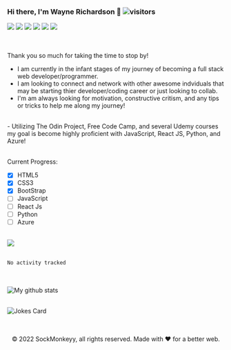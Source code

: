 ### Hi there, I'm Wayne Richardson 👋 ![visitors](https://visitor-badge.glitch.me/badge?page_id=sockmonkeyy.id)
<div>
<img src="https://img.shields.io/badge/Python-3776AB?style=for-the-badge&logo=python&logoColor=white" />
<img src="https://img.shields.io/badge/HTML5-E34F26?style=for-the-badge&logo=html5&logoColor=white" />
<img src="https://img.shields.io/badge/CSS3-1572B6?style=for-the-badge&logo=css3&logoColor=white" />
<img src="https://img.shields.io/badge/JavaScript-323330?style=for-the-badge&logo=javascript&logoColor=F7DF1E" />
<img src="https://img.shields.io/badge/React-20232A?style=for-the-badge&logo=react&logoColor=61DAFB" />
<img src="https://img.shields.io/badge/Bootstrap-563D7C?style=for-the-badge&logo=bootstrap&logoColor=white" />
</div>

<!--
**SockMonkeyy/SockMonkeyy** is a ✨ _special_ ✨ repository because its `README.md` (this file) appears on your GitHub profile.

Here are some ideas to get you started:

- 🔭 I’m currently working on ...
-  I’m currently learning ...
- 👯 I’m looking to collaborate on ...
- 🤔 I’m looking for help with ...
- 💬 Ask me about ...
- 📫 How to reach me: ...
- 😄 Pronouns: ...
- ⚡ Fun fact: ...
-->

<br><br>
Thank you so much for taking the time to stop by!
<br>
- I am currently in the infant stages of my journey of becoming a full stack web developer/programmer.
- I am looking to connect and network with other awesome indviduals that may be starting thier developer/coding career or just looking to collab.
- I'm am always looking for motivation, constructive critism, and any tips or tricks to help me along my journey!
<br>
- Utilizing The Odin Project, Free Code Camp, and several Udemy courses my goal is become highly proficient with JavaScript, React JS, Python, and Azure!
<br><br>

Current Progress:
 - [x] HTML5
 - [x] CSS3
 - [x] BootStrap
 - [ ] JavaScript
 - [ ] React Js
 - [ ] Python
 - [ ] Azure
 <br><br>
 <img align="center" src="https://github-readme-stats.vercel.app/api/top-langs/?username=sockmonkeyy&layout=compact&theme=merko&hide_border=true"/>
<br><br>


<!--START_SECTION:waka-->

```text
No activity tracked
```

<!--END_SECTION:waka-->

<br> <br>
<img align="center" src="https://github-readme-stats.vercel.app/api?username=sockmonkeyy&show_icons=true&include_all_commits=true&theme=merko&hide_border=true" alt="My github stats" /> 
</div>
<br>
<img src="https://readme-jokes.vercel.app/api" alt="Jokes Card" />
<br>
<br>
<br>
<p align="center"> © 2022 SockMonkeyy, all rights reserved. Made with ❤️ for a better web. </p>
<p align="center">
</p>

